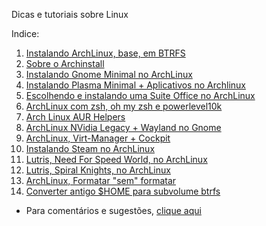 Dicas e tutoriais sobre Linux

Indice:

1) [Instalando ArchLinux, base, em BTRFS](https://elppans.github.io/doc-linux/archLinux_instalacao_base_btrfs)  
2) [Sobre o Archinstall](https://elppans.github.io/doc-linux/archinstall)  
3) [Instalando Gnome Minimal no ArchLinux](https://elppans.github.io/doc-linux/archlinux_gnome_minimal)  
4) [Instalando Plasma Minimal + Aplicativos no Archlinux](https://elppans.github.io/doc-linux/archlinux_plasma_minimal)  
5) [Escolhendo e instalando uma Suite Office no ArchLinux](https://elppans.github.io/doc-linux/archlinux_suite_office)  
6) [ArchLinux com zsh, oh my zsh e powerlevel10k](https://elppans.github.io/doc-linux/archlinux_zsh_ohmyzsh_powerlevel10k)  
7) [Arch Linux AUR Helpers](https://elppans.github.io/doc-linux/archlinux_aur_helpers)  
8) [ArchLinux NVidia Legacy + Wayland no Gnome](https://elppans.github.io/doc-linux/archlinux_nvidia_legacy_wayland_gnome)  
9) [ArchLinux, Virt-Manager + Cockpit](https://elppans.github.io/doc-linux/archlinux_virt-manager_cockpit)  
10) [Instalando Steam no ArchLinux](https://elppans.github.io/doc-linux/archlinux_steam)  
11) [Lutris, Need For Speed World, no ArchLinux](https://elppans.github.io/doc-linux/arch_lutris_nfs)  
12) [Lutris, Spiral Knights, no ArchLinux](https://elppans.github.io/doc-linux/arch_lutris_spiralknights)  
13) [ArchLinux, Formatar "sem" formatar](https://elppans.github.io/doc-linux/archlinux_formatar_sem_formatar)  
14) [Converter antigo $HOME para subvolume btrfs](https://elppans.github.io/doc-linux/converter_antigo_home_para_subvolume_btrfs)


* Para comentários e sugestões, [clique aqui](https://github.com/elppans/doc-linux/issues)  
